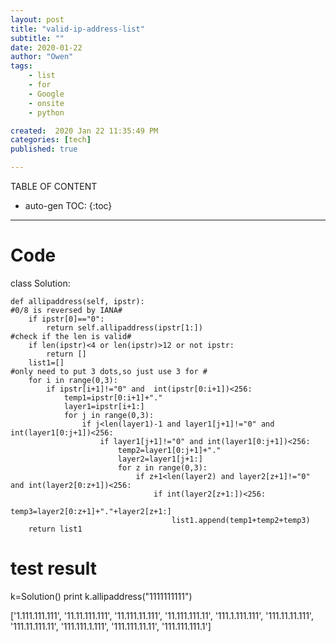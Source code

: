 ```yaml
---
layout: post
title: "valid-ip-address-list"
subtitle: ""
date: 2020-01-22
author: "Owen"
tags: 
    - list
    - for
    - Google
    - onsite
    - python

created:  2020 Jan 22 11:35:49 PM
categories: [tech]
published: true

---
```



TABLE OF CONTENT

* auto-gen TOC:
{:toc}

- - -

# Code

class Solution:

    def allipaddress(self, ipstr):
    #0/8 is reversed by IANA#        
        if ipstr[0]=="0":
            return self.allipaddress(ipstr[1:])
    #check if the len is valid#
        if len(ipstr)<4 or len(ipstr)>12 or not ipstr:
            return []
        list1=[]
    #only need to put 3 dots,so just use 3 for #
        for i in range(0,3):
            if ipstr[i+1]!="0" and  int(ipstr[0:i+1])<256:
                temp1=ipstr[0:i+1]+"."
                layer1=ipstr[i+1:]
                for j in range(0,3):
                    if j<len(layer1)-1 and layer1[j+1]!="0" and int(layer1[0:j+1])<256:
                        if layer1[j+1]!="0" and int(layer1[0:j+1])<256:
                            temp2=layer1[0:j+1]+"."
                            layer2=layer1[j+1:]
                            for z in range(0,3):
                                if z+1<len(layer2) and layer2[z+1]!="0" and int(layer2[0:z+1])<256:
                                    if int(layer2[z+1:])<256:
                                        temp3=layer2[0:z+1]+"."+layer2[z+1:]
                                        list1.append(temp1+temp2+temp3)
        return list1



# test result
k=Solution()
print k.allipaddress("1111111111")

['1.111.111.111', '11.11.111.111', '11.111.11.111', '11.111.111.11', '111.1.111.111', '111.11.11.111', '111.11.111.11', '111.111.1.111', '111.111.11.11', '111.111.111.1']

